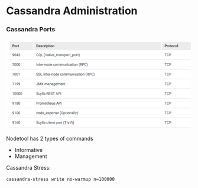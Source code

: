 # Cassandra Administration

### Cassandra Ports


![Ports](./assets/cassandra_ports.png)

Nodetool has 2 types of commands&#x20;

* Informative
* Management

Cassandra Stress:

```bash
cassandra-stress write no-warmup n=100000
```
